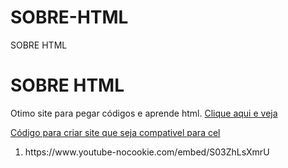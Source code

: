 # SOBRE-HTML
SOBRE HTML


<h1> SOBRE HTML</h1>

Otimo site para pegar códigos e aprende html. [Clique aqui e veja](https://www.w3schools.com/html/default.asp)

[Código para criar site que seja compativel para cel](https://www.w3schools.com/w3css/tryit.asp?filename=tryw3css_mobile_basic)

<ol>
  <li>
https://www.youtube-nocookie.com/embed/S03ZhLsXmrU
  </li>
    
 
  
  
  
  
</ol>  
